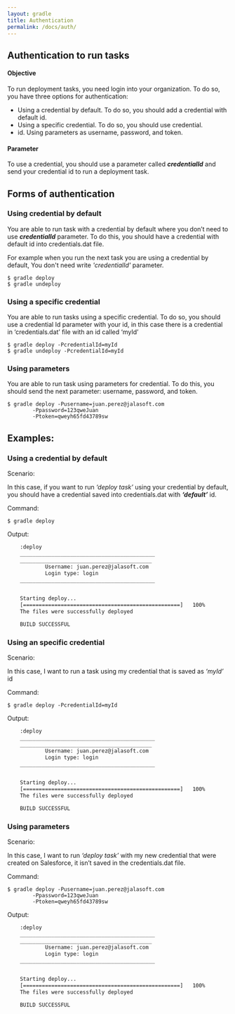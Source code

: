 ```yaml
---
layout: gradle
title: Authentication
permalink: /docs/auth/
---
```

## Authentication to run tasks

#### **Objective**
To run deployment tasks, you need login into your organization. To do so, you have three options for authentication:
<ul>
	<li>Using a credential by default.  To do so, you should add a credential with default id.</li>
	<li>Using a specific credential. To do so, you should use credential.</li>
	<li>id. Using parameters as username, password, and token.</li>
</ul>

#### **Parameter**

To use a credential, you should use a parameter called ***credentialId*** and send your credential id to run a deployment task.

## Forms of authentication

### Using credential by default

You are able to run task with a credential by default where you don’t need to use ***credentialId*** parameter. To do this, you should have a credential with default id into credentials.dat file.

For example when you run the next task you are using a credential by default,  You don't need write *'credentialId'* parameter.

	$ gradle deploy
	$ gradle undeploy

### Using a specific credential

You are able to run tasks using a specific credential. To do so, you should use a credential Id parameter with your id, in this case there is a credential in ‘credentials.dat’ file with an id called ‘myId’

	$ gradle deploy -PcredentialId=myId
	$ gradle undeploy -PcredentialId=myId

### Using parameters

You are able to run task using parameters for credential. To do this, you should send the next parameter: username, password,  and token.

	$ gradle deploy -Pusername=juan.perez@jalasoft.com
			-Ppassword=123qweJuan
			-Ptoken=qweyh65fd43789sw

## Examples:

### Using a credential by default

Scenario:

In this case, if you want to run *‘deploy task’* using your credential by default, you should have a credential saved into credentials.dat with ***‘default’*** id.

Command:

	$ gradle deploy

Output:

```bash
    :deploy
    ___________________________________________
    __________________________________________
            Username: juan.perez@jalasoft.com
            Login type: login
    ___________________________________________


    Starting deploy...
    [==================================================]   100%
    The files were successfully deployed

    BUILD SUCCESSFUL
```

### Using an specific credential

Scenario:

In this case, I want to run a task using my credential that is saved as *‘myId’* id

Command:

	$ gradle deploy -PcredentialId=myId

Output:

```bash
    :deploy
    ___________________________________________
    __________________________________________
            Username: juan.perez@jalasoft.com
            Login type: login
    ___________________________________________


    Starting deploy...
    [==================================================]   100%
    The files were successfully deployed

    BUILD SUCCESSFUL
```

### Using parameters

Scenario:

In this case, I want to run *‘deploy task’* with my new credential that were created on Salesforce, it isn’t saved in the credentials.dat file.

Command:

	$ gradle deploy -Pusername=juan.perez@jalasoft.com
			-Ppassword=123qweJuan
			-Ptoken=qweyh65fd43789sw

Output:

```bash
    :deploy
    ___________________________________________
    __________________________________________
            Username: juan.perez@jalasoft.com
            Login type: login
    ___________________________________________


    Starting deploy...
    [==================================================]   100%
    The files were successfully deployed

    BUILD SUCCESSFUL
```
